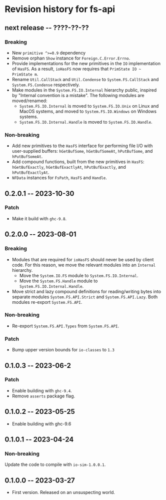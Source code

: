 # Revision history for fs-api

## next release -- ????-??-??

### Breaking

* New `primitive ^>=0.9` dependency
* Remove orphan `Show` instance for `Foreign.C.Error.Errno`.
* Provide implementations for the new primitives in the `IO` implementation of
  `HasFS`. As a result, `ioHasFS` now requires that `PrimState IO ~ PrimState m`.
* Rename `Util.CallStack` and `Util.Condense` to `System.FS.CallStack` and
  `System.FS.Condense` respectively.
* Make modules in the `System.FS.IO.Internal` hierarchy public, inspired by
  "Internal convention is a mistake". The following modules are moved/renamed:
  * `System.FS.IO.Internal` is moved to `System.FS.IO.Unix` on Linux and MacOS
    systems, and moved to `System.FS.IO.Windows` on Windows systems.
  * `System.FS.IO.Internal.Handle` is moved to `System.FS.IO.Handle`.

### Non-breaking

* Add new primitives to the `HasFS` interface for performing file I/O with
  user-supplied buffers: `hGetBufSome`, `hGetBufSomeAt`, `hPutBufSome`, and
  `hPutBufSomeAt`.
* Add compound functions, built from the new primitives in `HasFS`:
  `hGetBufExactly`, `hGetBufExactlyAt`, `hPutBufExactly`,  and
  `hPutBufExactlyAt`.
* `NFData` instances for `FsPath`, `HasFS` and `Handle`.

## 0.2.0.1 -- 2023-10-30

### Patch

* Make it build with `ghc-9.8`.

## 0.2.0.0 -- 2023-08-01

### Breaking

* Modules that are required for `ioHasFS` should never be used by client code.
  For this reason, we move the relevant modules into an `Internal` hierarchy.
  * Move the `System.IO.FS` module to `System.FS.IO.Internal`.
  * Move the `System.FS.Handle` module to `System.FS.IO.Internal.Handle`.
* Move strict and lazy compound definitions for reading/writing bytes into
  separate modules `System.FS.API.Strict` and `System.FS.API.Lazy`. Both modules
  re-export `System.FS.API`.

### Non-breaking

* Re-export `System.FS.API.Types` from `System.FS.API`.

### Patch

* Bump upper version bounds for `io-classes` to `1.3`

## 0.1.0.3 -- 2023-06-2

### Patch

* Enable building with `ghc-9.4`.
* Remove `asserts` package flag.

## 0.1.0.2 -- 2023-05-25

* Enable building with ghc-9.6

## 0.1.0.1 -- 2023-04-24

### Non-breaking

Update the code to compile with `io-sim-1.0.0.1`.

## 0.1.0.0 -- 2023-03-27

* First version. Released on an unsuspecting world.
